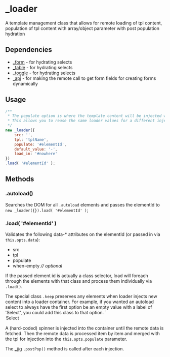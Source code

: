 # _loader
A template management class that allows for remote loading of tpl content, population of tpl content with array/object parameter with post population hydration

## Dependencies
* [_form](form.md) - for hydrating selects
* [_table](table.md) - for hydrating selects
* [_toggle](toggle.md) - for hydrating selects
* [_api](api.md) - for making the remote call to get form fields for creating forms dynamically

## Usage

```javascript
/**
 * The populate option is where the template content will be injected when the tpl and the data are merged.
 * This allows you to reuse the same loader values for a different injection location.
 */
new _loader({
	src: '',
	tpl: 'tplName',
	populate: '#elementId',
	default_value: '-',
	load_in: '#nowhere'
})
.load( '#elementId' );
```

## Methods

### .autoload()
Searches the DOM for all `.autoload` elements and passes the elementId to `new _loader({}).load( '#elementId' )`;

### .load( '#elementId' )
Validates the following data-* attributes on the elementId (or passed in via `this.opts.data`):
* src
* tpl
* populate
* when-empty _// optional_

If the passed element id is actually a class selector, load will foreach through the elements with that class and process them individually via `.load()`.

The special class `.keep` preserves any elements when loader injects new content into a loader container.  For example, if you wanted an autoload select to always have the first option be an empty value with a label of 'Select', you could add this class to that option.
`<option value="" class="keep">Select</option>

A (hard-coded) spinner is injected into the container until the remote data is fetched.  Then the remote data is processed item by item and merged with the tpl for injection into the `this.opts.populate` parameter.

The [_jig](jig.md) `.postPop()` method is called after each injection.